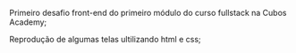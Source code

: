 Primeiro desafio front-end do primeiro módulo do curso fullstack na Cubos Academy;

Reprodução de algumas telas ultilizando html e css;

